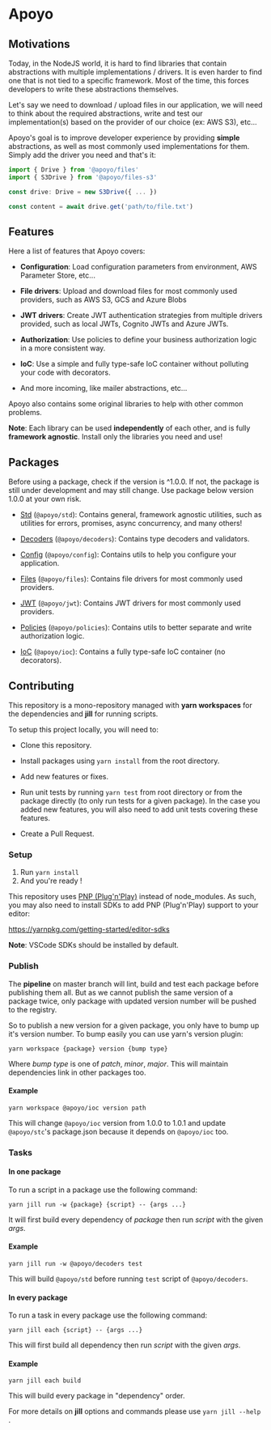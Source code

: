 # Apoyo

## Motivations

Today, in the NodeJS world, it is hard to find libraries that contain abstractions with multiple implementations / drivers. It is even harder to find one that is not tied to a specific framework.
Most of the time, this forces developers to write these abstractions themselves.

Let's say we need to download / upload files in our application, we will need to think about the required abstractions, write and test our implementation(s) based on the provider of our choice (ex: AWS S3), etc...

Apoyo's goal is to improve developer experience by providing **simple** abstractions, as well as most commonly used implementations for them.
Simply add the driver you need and that's it:

```ts
import { Drive } from '@apoyo/files'
import { S3Drive } from '@apoyo/files-s3'

const drive: Drive = new S3Drive({ ... })

const content = await drive.get('path/to/file.txt')
```

## Features

Here a list of features that Apoyo covers:

- **Configuration**: Load configuration parameters from environment, AWS Parameter Store, etc...

- **File drivers**: Upload and download files for most commonly used providers, such as AWS S3, GCS and Azure Blobs

- **JWT drivers**: Create JWT authentication strategies from multiple drivers provided, such as local JWTs, Cognito JWTs and Azure JWTs.

- **Authorization**: Use policies to define your business authorization logic in a more consistent way.

- **IoC**: Use a simple and fully type-safe IoC container without polluting your code with decorators.

- And more incoming, like mailer abstractions, etc...

Apoyo also contains some original libraries to help with other common problems.

**Note**: Each library can be used **independently** of each other, and is fully **framework agnostic**.
Install only the libraries you need and use!

## Packages

Before using a package, check if the version is ^1.0.0. If not, the package is still under development and may still change. Use package below version 1.0.0 at your own risk.

- [Std](packages/std) (`@apoyo/std`): Contains general, framework agnostic utilities, such as utilities for errors, promises, async concurrency, and many others!

- [Decoders](packages/decoders) (`@apoyo/decoders`): Contains type decoders and validators.

- [Config](packages/config) (`@apoyo/config`): Contains utils to help you configure your application.

- [Files](packages/files) (`@apoyo/files`): Contains file drivers for most commonly used providers.

- [JWT](packages/jwt) (`@apoyo/jwt`): Contains JWT drivers for most commonly used providers.

- [Policies](packages/policies) (`@apoyo/policies`): Contains utils to better separate and write authorization logic.

- [IoC](packages/ioc) (`@apoyo/ioc`): Contains a fully type-safe IoC container (no decorators).

## Contributing

This repository is a mono-repository managed with **yarn workspaces** for the dependencies
and **jill** for running scripts.

To setup this project locally, you will need to:

- Clone this repository.

- Install packages using `yarn install` from the root directory.

- Add new features or fixes.

- Run unit tests by running `yarn test` from root directory or from the package directly (to only run tests for a given package). In the case you added new features, you will also need to add unit tests covering these features.

- Create a Pull Request.

### Setup

1. Run `yarn install`
2. And you're ready !

This repository uses [PNP (Plug'n'Play)](https://yarnpkg.com/features/pnp) instead of node_modules.
As such, you may also need to install SDKs to add PNP (Plug'n'Play) support to your editor:

<https://yarnpkg.com/getting-started/editor-sdks>

**Note**: VSCode SDKs should be installed by default.

### Publish

The **pipeline** on master branch will lint, build and test each package before publishing them all.
But as we cannot publish the same version of a package twice, only package with updated version number will be pushed to the registry.

So to publish a new version for a given package, you only have to bump up it's version number.
To bump easily you can use yarn's version plugin:

```shell
yarn workspace {package} version {bump type}
```

Where _bump type_ is one of _patch_, _minor_, _major_. This will maintain dependencies link in other packages too.

#### Example

```shell
yarn workspace @apoyo/ioc version path
```

This will change `@apoyo/ioc` version from 1.0.0 to 1.0.1 and update `@apoyo/stc`'s package.json because it depends on `@apoyo/ioc` too.

### Tasks

#### In one package

To run a script in a package use the following command:

```shell
yarn jill run -w {package} {script} -- {args ...}
```

It will first build every dependency of _package_ then run _script_ with the given _args_.

#### Example

```shell
yarn jill run -w @apoyo/decoders test
```

This will build `@apoyo/std` before running `test` script of `@apoyo/decoders`.

#### In every package

To run a task in every package use the following command:

```shell
yarn jill each {script} -- {args ...}
```

This will first build all dependency then run _script_ with the given _args_.

#### Example

```shell
yarn jill each build
```

This will build every package in "dependency" order.

For more details on **jill** options and commands please use `yarn jill --help` .
